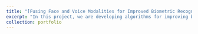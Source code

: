 ```yaml
---
title: "[Fusing Face and Voice Modalities for Improved Biometric Recognition](http://iprobe.cse.msu.edu/project_detail.php?id=12&?title=Fusing_Face_and_Voice_Modalities_for_Improved_Biometric_Recognition)"
excerpt: "In this project, we are developing algorithms for improving biometric recognition in videos by fusing face and voice modalities.<br/><img src='/images/Project3_gphx.png'>"
collection: portfolio
---
```


